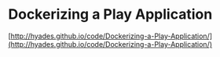 # Dockerizing a Play Application 
[http://hyades.github.io/code/Dockerizing-a-Play-Application/](http://hyades.github.io/code/Dockerizing-a-Play-Application/)



